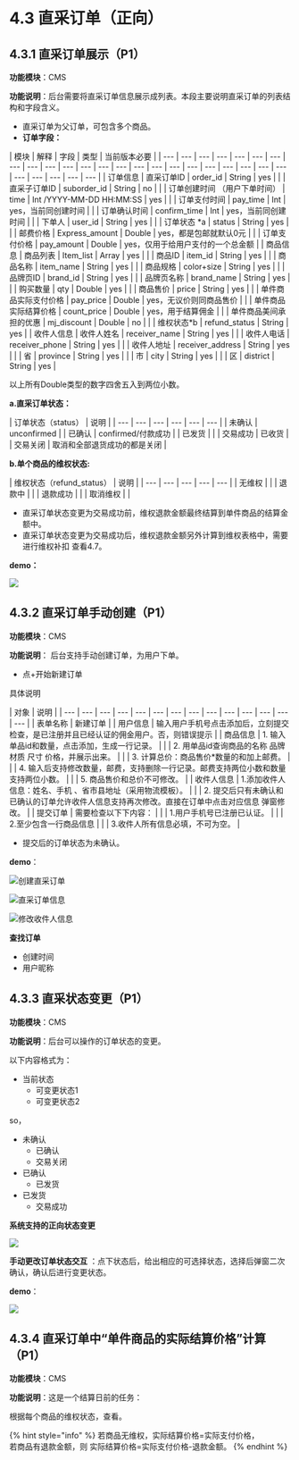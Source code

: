 # 4.3 直采订单（正向）

## 4.3.1 直采订单展示（P1）

**功能模块**：CMS

**功能说明**：后台需要将直采订单信息展示成列表。本段主要说明直采订单的列表结构和字段含义。

* 直采订单为父订单，可包含多个商品。
* **订单字段：**



| 模块 | 解释 | 字段 | 类型 | 当前版本必要 |
| --- | --- | --- | --- | --- | --- | --- | --- | --- | --- | --- | --- | --- | --- | --- | --- | --- | --- | --- | --- | --- | --- | --- | --- | --- | --- | --- | --- |
| 订单信息 | 直采订单ID | order\_id | String | yes |
|  | 直采子订单ID | suborder\_id | String | no |
|  | 订单创建时间 （用户下单时间） | time | Int /YYYY-MM-DD HH:MM:SS | yes |
|  | 订单支付时间 | pay\_time | Int | yes，当前同创建时间 |
|  | 订单确认时间 | confirm\_time | Int | yes，当前同创建时间 |
|  | 下单人 | user\_id | String | yes |
|  | 订单状态 \*a | status | String | yes |
|  | 邮费价格 | Express\_amount | Double | yes，都是包邮就默认0元 |
|  | 订单支付价格 | pay\_amount | Double | yes，仅用于给用户支付的一个总金额 |
| 商品信息 | 商品列表 | Item\_list | Array | yes |
|  | 商品ID | item\_id | String | yes |
|  | 商品名称 | item\_name | String | yes |
|  | 商品规格 | color+size | String | yes |
|  | 品牌页ID | brand\_id | String | yes |
|  | 品牌页名称 | brand\_name | String | yes |
|  | 购买数量 | qty | Double | yes |
|  | 商品售价 | price | String | yes |
|  | 单件商品实际支付价格 | pay\_price | Double | yes，无议价则同商品售价 |
|  | 单件商品实际结算价格 | count\_price | Double | yes，用于结算佣金 |
|  | 单件商品美间承担的优惠 | mj\_discount | Double | no |
|  | 维权状态\*b | refund\_status | String | yes |
| 收件人信息 | 收件人姓名 | receiver\_name | String | yes |
|  | 收件人电话 | receiver\_phone | String | yes |
|  | 收件人地址 | receiver\_address | String | yes |
|  | 省 | province | String | yes |
|  | 市 | city | String | yes |
|  | 区 | district | String | yes |

以上所有Double类型的数字四舍五入到两位小数。

**a.直采订单状态：**

| 订单状态（status） | 说明 |
| --- | --- | --- | --- | --- | --- |
| 未确认 | unconfirmed |
| 已确认 | confirmed/付款成功 |
| 已发货 |  |
| 交易成功 | 已收货 |
| 交易关闭 | 取消和全部退货成功的都是关闭 |

**b.单个商品的维权状态:**

| 维权状态（refund\_status） | 说明 |
| --- | --- | --- | --- | --- |
| 无维权 |  |
| 退款中 |  |
| 退款成功 |  |
| 取消维权 |  |

* 直采订单状态变更为交易成功前，维权退款金额最终结算到单件商品的结算金额中。
* 直采订单状态变更为交易成功后，维权退款金额另外计算到维权表格中，需要进行维权补扣 查看4.7。

**demo：**

![](http://192.168.1.75/documents/%E5%BA%94%E7%94%A8Web/Sprint28/_book/assets/%E7%9B%B4%E9%87%87%E8%AE%A2%E5%8D%95.png)

## 4.3.2 直采订单手动创建（P1）

**功能模块**：CMS

**功能说明**： 后台支持手动创建订单，为用户下单。

* 点+开始新建订单

具体说明

| 对象 | 说明 |
| --- | --- | --- | --- | --- | --- | --- | --- | --- | --- | --- | --- | --- | --- |
| 表单名称 | 新建订单 |
| 用户信息 | 输入用户手机号点击添加后，立刻提交检查，是已注册并且已经认证的佣金用户。否，则错误提示 |
| 商品信息 | 1. 输入单品id和数量，点击添加，生成一行记录。 |
|  | 2. 用单品id查询商品的名称 品牌 材质 尺寸 价格，并展示出来。 |
|  | 3. 计算总价：商品售价\*数量的和加上邮费。 |
|  | 4. 输入后支持修改数量，邮费，支持删除一行记录。邮费支持两位小数和数量支持两位小数。 |
|  | 5. 商品售价和总价不可修改。 |
| 收件人信息 | 1.添加收件人信息：姓名、手机 、省市县地址（采用物流模板）。 |
|  | 2. 提交后只有未确认和已确认的订单允许收件人信息支持再次修改。直接在订单中点击对应信息 弹窗修改。 |
| 提交订单 | 需要检查以下下内容： |
|  | 1.用户手机号已注册已认证。 |
|  | 2.至少包含一行商品信息 |
|  | 3.收件人所有信息必填，不可为空。 |

* 提交后的订单状态为未确认。

**demo**：

![&#x521B;&#x5EFA;&#x76F4;&#x91C7;&#x8BA2;&#x5355;](http://192.168.1.75/documents/%E5%BA%94%E7%94%A8Web/Sprint28/_book/assets/%E7%9B%B4%E9%87%87%E8%AE%A2%E5%8D%952.png)



![&#x76F4;&#x91C7;&#x8BA2;&#x5355;&#x4FE1;&#x606F;](http://192.168.1.75/documents/%E5%BA%94%E7%94%A8Web/Sprint28/_book/assets/%E7%9B%B4%E9%87%87%E8%AE%A2%E5%8D%954.png)



![&#x4FEE;&#x6539;&#x6536;&#x4EF6;&#x4EBA;&#x4FE1;&#x606F;](http://192.168.1.75/documents/%E5%BA%94%E7%94%A8Web/Sprint28/_book/assets/%E7%9B%B4%E9%87%87%E8%AE%A2%E5%8D%955.png)

**查找订单**

* 创建时间
* 用户昵称

## 4.3.3 直采状态变更（P1）

**功能模块**：CMS

**功能说明**：后台可以操作的订单状态的变更。

以下内容格式为：

* 当前状态
  * 可变更状态1
  * 可变更状态2

so，

* 未确认
  * 已确认
  * 交易关闭
* 已确认
  * 已发货
* 已发货
  * 交易成功

**系统支持的正向状态变更**

![](http://192.168.1.75/documents/%E5%BA%94%E7%94%A8Web/Sprint28/_book/assets/%E5%B1%8F%E5%B9%95%E5%BF%AB%E7%85%A7%202018-06-09%20%E4%B8%8B%E5%8D%8812.32.59.png)

**手动更改订单状态交互** ：点下状态后，给出相应的可选择状态，选择后弹窗二次确认，确认后进行变更状态。

**demo**：  


![](http://192.168.1.75/documents/%E5%BA%94%E7%94%A8Web/Sprint28/_book/assets/%E7%9B%B4%E9%87%87%E8%AE%A2%E5%8D%953.png)

## 4.3.4 直采订单中“单件商品的实际结算价格”计算（P1）

**功能模块**：CMS

**功能说明**：这是一个结算日前的任务：

根据每个商品的维权状态，查看。

{% hint style="info" %}
若商品无维权，实际结算价格=实际支付价格，  
若商品有退款金额，则 实际结算价格=实际支付价格-退款金额。
{% endhint %}

  



